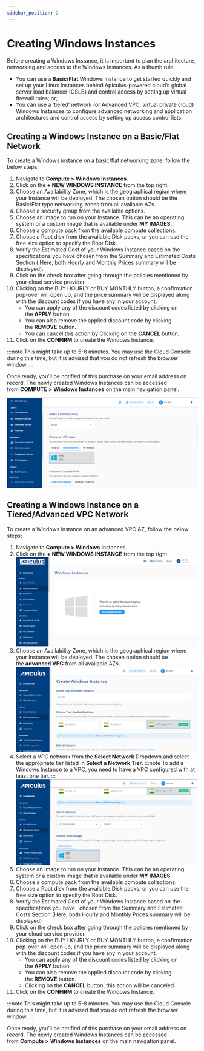 ```yaml
---
sidebar_position: 2
---
```

# Creating Windows Instances

Before creating a Windows Instance, it is important to plan the architecture, networking and access to the Windows Instances. As a thumb rule:

- You can use a **Basic/Flat** Windows Instance to get started quickly and set up your Linux Instances behind Apiculus-powered cloud’s global server load balancer (GSLB) and control access by setting up virtual firewall rules; or;
- You can use a ‘tiered’ network (or Advanced VPC, virtual private cloud) Windows Instances to configure advanced networking and application architectures and control access by setting up access control lists.

## Creating a Windows Instance on a Basic/Flat Network

To create a Windows instance on a basic/flat networking zone, follow the below steps:

1. Navigate to **Compute > Windows Instances**.
2. Click on the **+ NEW WINDOWS INSTANCE** from the top right.
3. Choose an Availability Zone, which is the geographical region where your Instance will be deployed. The chosen option should be the Basic/Flat type networking zones from all available AZs.
4. Choose a security group from the available options. 
5. Choose an Image to run on your Instance. This can be an operating system or a custom image that is available under **MY IMAGES.**
6. Choose a compute pack from the available compute collections.
7. Choose a Root disk from the available Disk packs, or you can use the free size option to specify the Root Disk.
8. Verify the Estimated Cost of your Windows Instance based on the specifications you have chosen from the Summary and Estimated Costs Section ( Here, both Hourly and Monthly Prices summary will be displayed).
9. Click on the check box after going through the policies mentioned by your cloud service provider.
10. Clicking on the BUY HOURLY or BUY MONTHLY button, a confirmation pop-over will open up, and the price summary will be displayed along with the discount codes if you have any in your account. 
    - You can apply any of the discount codes listed by clicking on the **APPLY** button. 
    - You can also remove the applied discount code by clicking the **REMOVE** button. 
    - You can cancel this action by Clicking on the **CANCEL** button.
11. Click on the **CONFIRM** to create the Windows Instance.

:::note
This might take up to 5-8 minutes. You may use the Cloud Console during this time, but it is advised that you do not refresh the browser window.
:::

Once ready, you’ll be notified of this purchase on your email address on record. The newly created Windows Instances can be accessed from **COMPUTE >** **Windows Instances** on the main navigation panel.

![Creating Windows Instances](img/CreatingWindowsInstances1.png)

## Creating a Windows Instance on a Tiered/Advanced VPC Network

To create a Windows instance on an advanced VPC AZ, follow the below steps:

1. Navigate to **Compute > Windows** Instances.
2. Click on the **+ NEW WINDOWS INSTANCE** from the top right.
   ![Window Instance Creation](img/WindowInstance1.png)
2. Choose an Availability Zone, which is the geographical region where your Instance will be deployed. The chosen option should be the **advanced VPC** from all available AZs.
	   ![Creating Windows Instances](img/CreatingWindowsInstances2.png)
1. Select a VPC network from the **Select Network** Dropdown and select the appropriate tier listed in **Select a Network Tier**.
	:::note
	To add a Windows Instance to a VPC, you need to have a VPC configured with at least one tier.
	:::
	![Creating Windows Instances](img/CreatingWindowsInstances3.png)
1. Choose an Image to run on your Instance. This can be an operating system or a custom image that is available under **MY IMAGES.**
2. Choose a compute pack from the available compute collections.
3. Choose a Root disk from the available Disk packs, or you can use the free size option to specify the Root Disk.
4. Verify the Estimated Cost of your Windows Instance based on the specifications you have   chosen from the Summary and Estimated Costs Section (Here, both Hourly and Monthly Prices summary will be displayed)
5. Click on the check box after going through the policies mentioned by your cloud service provider.
6. Clicking on the BUY HOURLY or BUY MONTHLY button, a confirmation pop-over will open up, and the price summary will be displayed along with the discount codes if you have any in your account. 
    - You can apply any of the discount codes listed by clicking on the **APPLY** button. 
    - You can also remove the applied discount code by clicking the **REMOVE** button. 
    - Clicking on the **CANCEL** button, this action will be canceled.
7. Click on the **CONFIRM** to create the Windows Instance.

:::note 
This might take up to 5-8 minutes. You may use the Cloud Console during this time, but it is advised that you do not refresh the browser window.
:::

Once ready, you’ll be notified of this purchase on your email address on record. The newly created Windows Instances can be accessed from **Compute >** **Windows Instances** on the main navigation panel.
